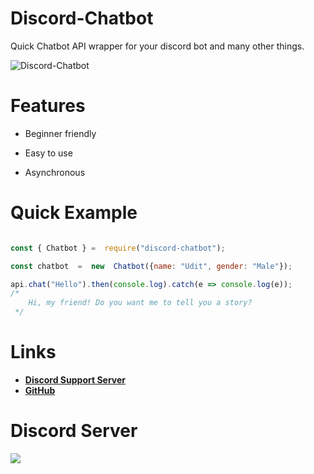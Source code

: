   
# Discord-Chatbot

Quick Chatbot API wrapper for your discord bot and many other things.

  

![Discord-Chatbot](https://nodei.co/npm/discord-chatbot.png)

  

# Features

- Beginner friendly

- Easy to use

- Asynchronous

  

# Quick Example

  

```js

const { Chatbot } =  require("discord-chatbot");

const chatbot  =  new  Chatbot({name: "Udit", gender: "Male"});

api.chat("Hello").then(console.log).catch(e => console.log(e));
/*
	Hi, my friend! Do you want me to tell you a story?
 */


```


# Links
- **[Discord Support Server](https://discord.gg/2SUybzb)**
- **[GitHub](https://github.com/udit2303/discord-chatbot)**



# Discord Server
[![](https://i.imgur.com/f6hNUfc.png)](https://discord.gg/2SUybzb)